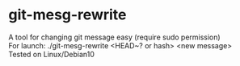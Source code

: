 # git-mesg-rewrite
A tool for changing git message easy (require sudo permission)\
For launch: ./git-mesg-rewrite <HEAD~? or hash> \<new message>\
Tested on Linux/Debian10
